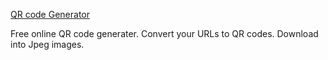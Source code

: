 [QR code Generator](https://qr-code-generator-one.vercel.app/)

Free online QR code generater. Convert your URLs to QR codes. Download into Jpeg images.


